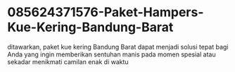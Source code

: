 # 085624371576-Paket-Hampers-Kue-Kering-Bandung-Barat
ditawarkan, paket kue kering Bandung Barat dapat menjadi solusi tepat bagi Anda yang ingin memberikan sentuhan manis pada momen spesial atau sekadar menikmati camilan enak di waktu 
